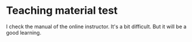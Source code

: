 # Teaching material test
I check the manual of the online instructor.
It's a bit difficult. But it will be a good learning.